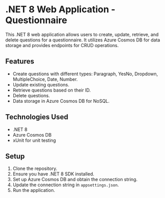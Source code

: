 # .NET 8 Web Application - Questionnaire

This .NET 8 web application allows users to create, update, retrieve, and delete questions for a questionnaire. It utilizes Azure Cosmos DB for data storage and provides endpoints for CRUD operations.

## Features

- Create questions with different types: Paragraph, YesNo, Dropdown, MultipleChoice, Date, Number.
- Update existing questions.
- Retrieve questions based on their ID.
- Delete questions.
- Data storage in Azure Cosmos DB for NoSQL.

## Technologies Used

- .NET 8
- Azure Cosmos DB
- xUnit for unit testing

## Setup

1. Clone the repository.
2. Ensure you have .NET 8 SDK installed.
3. Set up Azure Cosmos DB and obtain the connection string.
4. Update the connection string in `appsettings.json`.
5. Run the application.

